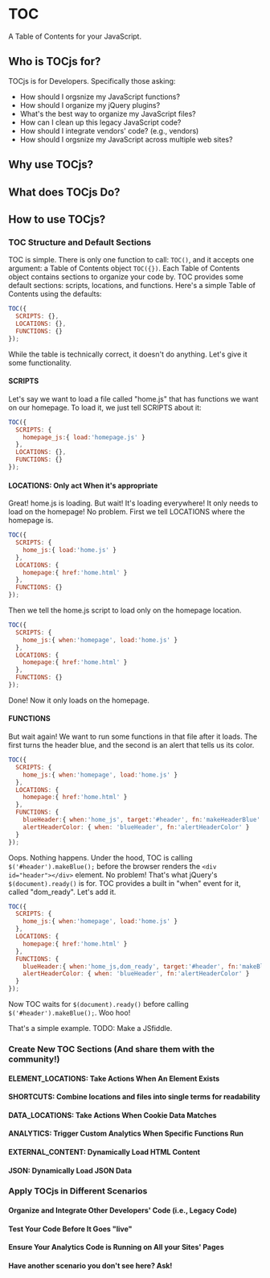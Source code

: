 # TOC

A Table of Contents for your JavaScript.

## Who is TOCjs for?

TOCjs is for Developers.  Specifically those asking:
* How should I orgsnize my JavaScript functions?
* How should I organize my jQuery plugins?
* What's the best way to organize my JavaScript files?
* How can I clean up this legacy JavaScript code?
* How should I integrate vendors' code? (e.g., vendors)
* How should I orgsnize my JavaScript across multiple web sites?

## Why use TOCjs?

## What does TOCjs Do?

## How to use TOCjs?

### TOC Structure and Default Sections

TOC is simple.  There is only one function to call: ```TOC()```, and it accepts one argument: a Table of Contents object ```TOC({})```.
Each Table of Contents object contains sections to organize your code by.  TOC provides some default sections: scripts, locations, and functions.  Here's a simple Table of Contents using the defaults:

```JavaScript
TOC({
  SCRIPTS: {},
  LOCATIONS: {},
  FUNCTIONS: {}
});
```

While the table is technically correct, it doesn't do anything.  Let's give it some functionality.

#### SCRIPTS

Let's say we want to load a file called "home.js" that has functions we want on our homepage.  To load it, we just tell SCRIPTS about it:

```JavaScript
TOC({
  SCRIPTS: {
    homepage_js:{ load:'homepage.js' }
  },
  LOCATIONS: {},
  FUNCTIONS: {}
});
```

#### LOCATIONS: Only act When it's appropriate

Great! home.js is loading.  But wait!  It's loading everywhere!  It only needs to load on the homepage!  No problem.  First we tell LOCATIONS where the homepage is.

```JavaScript
TOC({
  SCRIPTS: {
    home_js:{ load:'home.js' }
  },
  LOCATIONS: {
    homepage:{ href:'home.html' }
  },
  FUNCTIONS: {}
});
```

Then we tell the home.js script to load only on the homepage location.

```JavaScript
TOC({
  SCRIPTS: {
    home_js:{ when:'homepage', load:'home.js' }
  },
  LOCATIONS: {
    homepage:{ href:'home.html' }
  },
  FUNCTIONS: {}
});
```

Done!  Now it only loads on the homepage.

#### FUNCTIONS

But wait again!  We want to run some functions in that file after it loads.  The first turns the header blue, and the second is an alert that tells us its color.

```JavaScript
TOC({
  SCRIPTS: {
    home_js:{ when:'homepage', load:'home.js' }
  },
  LOCATIONS: {
    homepage:{ href:'home.html' }
  },
  FUNCTIONS: {
    blueHeader:{ when:'home_js', target:'#header', fn:'makeHeaderBlue' },
    alertHeaderColor: { when: 'blueHeader', fn:'alertHeaderColor' }
  }
});
```

Oops.  Nothing happens.  Under the hood, TOC is calling ```$('#header').makeBlue();``` before the browser renders the ```<div id="header"></div>``` element.
No problem!  That's what jQuery's ```$(document).ready()``` is for.  TOC provides a built in "when" event for it, called "dom_ready".  Let's add it.

```JavaScript
TOC({
  SCRIPTS: {
    home_js:{ when:'homepage', load:'home.js' }
  },
  LOCATIONS: {
    homepage:{ href:'home.html' }
  },
  FUNCTIONS: {
    blueHeader:{ when:'home_js,dom_ready', target:'#header', fn:'makeBlue' },
    alertHeaderColor: { when: 'blueHeader', fn:'alertHeaderColor' }
  }
});
```

Now TOC waits for ```$(document).ready()``` before calling ```$('#header').makeBlue();```.  Woo hoo!

That's a simple example. TODO: Make a JSfiddle.

### Create New TOC Sections (And share them with the community!)
#### ELEMENT_LOCATIONS: Take Actions When An Element Exists
#### SHORTCUTS: Combine locations and files into single terms for readability
#### DATA_LOCATIONS: Take Actions When Cookie Data Matches
#### ANALYTICS: Trigger Custom Analytics When Specific Functions Run
#### EXTERNAL_CONTENT: Dynamically Load HTML Content
#### JSON: Dynamically Load JSON Data

### Apply TOCjs in Different Scenarios
#### Organize and Integrate Other Developers' Code (i.e., Legacy Code)
#### Test Your Code Before It Goes "live"
#### Ensure Your Analytics Code is Running on All your Sites' Pages
#### Have another scenario you don't see here? Ask!
